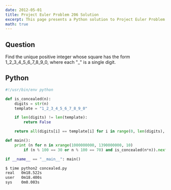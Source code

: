 ```yaml
---
date: 2012-05-01
title: Project Euler Problem 206 Solution
excerpt: This page presents a Python solution to Project Euler Problem 206.
math: true
---
```



## Question

Find the unique positive integer whose square has the form 1\_2\_3\_4\_5\_6\_7\_8\_9\_0,
where each "\_" is a single digit.






## Python

```python
#!/usr/bin/env python

def is_concealed(n):
    digits = str(n)
    template = "1_2_3_4_5_6_7_8_9_0"

    if len(digits) != len(template):
        return False

    return all(digits[i] == template[i] for i in range(0, len(digits), 2))

def main():
    print (n for n in xrange(1000000000, 1390000000, 10)
        if (n % 100 == 30 or n % 100 == 70) and is_concealed(n*n)).next()

if __name__ == "__main__": main()
```


```bash
$ time python2 concealed.py
real   0m18.522s
user   0m18.400s
sys    0m0.003s
```


